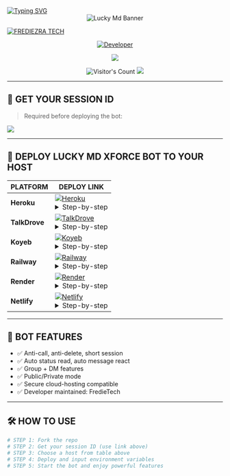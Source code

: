 <a href="https://git.io/typing-svg">
  <img src="https://readme-typing-svg.demolab.com?font=Black+Ops+One&size=100&pause=1000&color=8A2BE2&center=true&width=1000&height=200&lines=LUCKY-MD-XFORCE" alt="Typing SVG" />
</a>

<div align="center">
  <a><img src='https://files.catbox.moe/uw4l17.jpeg' alt="Lucky Md Banner" /></a>
</div>

[![FREDIEZRA TECH](https://raw.githubusercontent.com/mr-X-force/LUCKY-MD-XFORCE/main/media/lucky.svg)](https://whatsapp.com/channel/0029VaihcQv84Om8LP59fO3f)


<p align="center">
  <a href="https://github.com/mr-X-force">
    <img title="Developer" src="https://img.shields.io/badge/Author-LUCKY%20MD%20XFORCE-FF00FF.svg?style=big-square&logo=github" />
  </a>
</p>

<p align="center">
  <a href="https://whatsapp.com/channel/0029VaihcQv84Om8LP59fO3f">
    <img src="https://img.shields.io/badge/Join-WhatsApp%20Channel-9ACD32?style=big-square&logo=whatsapp" />
  </a>
</p>

<p align="center">
  <img src="https://profile-counter.glitch.me/{mr-X-force}/count.svg" alt="Visitor's Count" />
  <img src="https://komarev.com/ghpvc/?username=LUCKY-MD-XFORCE&label=VIEWS&style=square&color=blue" />
</p>

---

## 📌 GET YOUR SESSION ID

> Required before deploying the bot:

<a href='https://lucky-xforce-session-site.onrender.com' target="_blank">
  <img src='https://img.shields.io/badge/PAIR_CODE_1-800080?style=for-the-badge&logo=matrix&logoColor=white&labelColor=000000'/>
</a>

---

## 🚀 DEPLOY LUCKY MD XFORCE BOT TO YOUR HOST

| PLATFORM | DEPLOY LINK |
|---------|--------------|
| **Heroku** | [![Heroku](https://img.shields.io/badge/Heroku-430098?style=for-the-badge&logo=heroku)](https://lucky-md-xforce-deploy-your-bot-with-your-github-username.vercel.app) <details><summary>Step-by-step</summary><ul><li>Fork this repo</li><li>Click Heroku button above</li><li>Connect your GitHub and select this repo</li><li>Set config vars like SESSION_ID</li><li>Click **Deploy App**</li></ul></details>|
| **TalkDrove** | [![TalkDrove](https://img.shields.io/badge/TalkDrove-A52A2A?style=for-the-badge&logo=github)](https://host.talkdrove.com/share-bot/47) <details><summary>Step-by-step</summary><ul><li>Open the TalkDrove link</li><li>Click **Deploy Now**</li><li>Paste repo link</li><li>Add ENV values (SESSION_ID)</li><li>Deploy the bot</li></ul></details>|
| **Koyeb** | [![Koyeb](https://img.shields.io/badge/Koyeb-FF009D?style=for-the-badge&logo=koyeb)](https://app.koyeb.com/services/deploy?type=git&repository=mr-X-force/LUCKY-MD-XFORCE) <details><summary>Step-by-step</summary><ul><li>Click above to open deploy panel</li><li>Authorize GitHub and select repo</li><li>Set environment variables</li><li>Deploy and wait for logs to show successful build</li></ul></details>|
| **Railway** | [![Railway](https://img.shields.io/badge/Railway-FF8700?style=for-the-badge&logo=railway)](https://railway.app/new) <details><summary>Step-by-step</summary><ul><li>Open link</li><li>Click **Deploy from GitHub repo**</li><li>Select this repo</li><li>Go to variables tab → add SESSION_ID, AUTOBIO etc.</li><li>Deploy</li></ul></details>|
| **Render** | [![Render](https://img.shields.io/badge/Render-000000?style=for-the-badge&logo=render)](https://dashboard.render.com/web/new) <details><summary>Step-by-step</summary><ul><li>Open Render dashboard</li><li>Click **New Web Service**</li><li>Connect your GitHub</li><li>Choose this repo</li><li>Add build/start command & ENV vars</li><li>Click **Create Web Service**</li></ul></details>|
| **Netlify** | [![Netlify](https://img.shields.io/badge/Netlify-CC00FF?style=for-the-badge&logo=huggingface)](https://app.netlify.com/) <details><summary>Step-by-step</summary><ul><li>Use for frontend session site only</li><li>Drag/drop or link repo with index.html</li><li>Publish to host session UI</li></ul></details>|

---

## 🤖 BOT FEATURES

- ✅ Anti-call, anti-delete, short session
- ✅ Auto status read, auto message react
- ✅ Group + DM features
- ✅ Public/Private mode
- ✅ Secure cloud-hosting compatible
- ✅ Developer maintained: FredieTech

---

## 🛠️ HOW TO USE

```bash
# STEP 1: Fork the repo
# STEP 2: Get your session ID (use link above)
# STEP 3: Choose a host from table above
# STEP 4: Deploy and input environment variables
# STEP 5: Start the bot and enjoy powerful features
